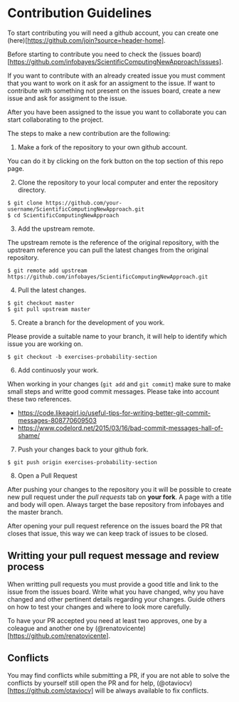 # Contribution Guidelines

To start contributing you will need a github account, you can create one
(here)[https://github.com/join?source=header-home].

Before starting to contribute you need to check the (issues
board)[https://github.com/infobayes/ScientificComputingNewApproach/issues].

If you want to contribute with an already created issue you must comment that
you want to work on it ask for an assigment to the issue. If want to contribute
with something not present on the issues board, create a new issue and ask for
assigment to the issue.

After you have been assigned to the issue you want to collaborate you can start
collaborating to the project.

The steps to make a new contribution are the following:

1. Make a fork of the repository to your own github account.

You can do it by clicking on the fork button on the top section of this repo
page.

2. Clone the repository to your local computer and enter the repository
   directory.

```
$ git clone https://github.com/your-username/ScientificComputingNewApproach.git
$ cd ScientificComputingNewApproach
```

3. Add the upstream remote.

The upstream remote is the reference of the original repository, with the
upstream reference you can pull the latest changes from the original
repository.

```
$ git remote add upstream https://github.com/infobayes/ScientificComputingNewApproach.git
```

4. Pull the latest changes.

```
$ git checkout master
$ git pull upstream master
```

5. Create a branch for the development of you work.

Please provide a suitable name to your branch, it will help to identify which
issue you are working on.

```
$ git checkout -b exercises-probability-section
```

6. Add continuosly your work.

When working in your changes (`git add` and `git commit`) make sure to make
small steps and writte good commit messages. Please take into account these two
references.

* https://code.likeagirl.io/useful-tips-for-writing-better-git-commit-messages-808770609503
* https://www.codelord.net/2015/03/16/bad-commit-messages-hall-of-shame/

7. Push your changes back to your github fork.

```
$ git push origin exercises-probability-section
```

8. Open a Pull Request

After pushing your changes to the repository you it will be possible to create
new pull request under the *pull requests* tab on **your fork**. A page with a
title and body will open. Always target the base repository from infobayes and
the master branch.

After opening your pull request reference on the issues board the PR that
closes that issue, this way we can keep track of issues to be closed.

## Writting your pull request message and review process

When writting pull requests you must provide a good title and link to the issue
from the issues board. Write what you have changed, why you have changed and
other pertinent details regarding your changes. Guide others on how to test
your changes and where to look more carefully.

To have your PR accepted you need at least two approves, one by a coleague and
another one by (@renatovicente)[https://github.com/renatovicente].


## Conflicts

You may find conflicts while submitting a PR, if you are not
able to solve the conflicts by yourself still open the PR and for help,
(@otaviocv)[https://github.com/otaviocv] will be always available to fix
conflicts.

